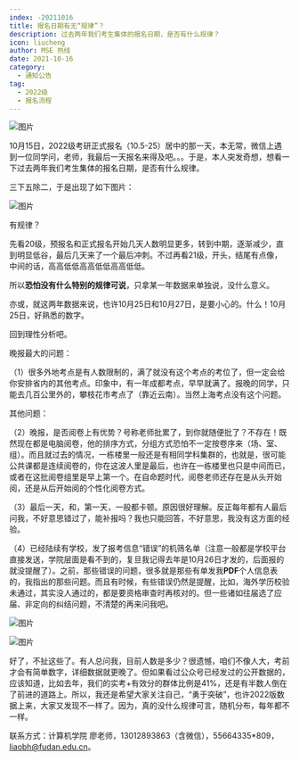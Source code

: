 ```yaml
---
index: -20211016
title: 报名日期有无“规律”？
description: 过去两年我们考生集体的报名日期，是否有什么规律？
icon: liucheng
author: MSE 热线
date: 2021-10-16
category:
  - 通知公告
tag:
  - 2022级
  - 报名流程
---
```


![图片](https://zhuye-1308301598.file.myqcloud.com/markdown/640-20220501155039152.png)

10月15日，2022级考研正式报名（10.5-25）居中的那一天，本无常，微信上遇到一位同学问，老师，我最后一天报名来得及吧。。。于是，本人突发奇想，想看一下过去两年我们考生集体的报名日期，是否有什么规律。

三下五除二，于是出现了如下图片：

![图片](https://zhuye-1308301598.file.myqcloud.com/markdown/640-20220501155039262.png)

有规律？

先看20级，预报名和正式报名开始几天人数明显更多，转到中期，逐渐减少，直到明显低谷，最后几天来了一个最后冲刺。不过再看21级，开头，结尾有点像，中间的话，高高低低高高低低高高低低。

所以**恐怕没有什么特别的规律可说**，只拿某一年数据来单独说，没什么意义。

亦或，就这两年数据来说，也许10月25日和10月27日，是要小心的。什么！10月25日，好熟悉的数字。

回到理性分析吧。

晚报最大的问题：

（1）很多外地考点是有人数限制的，满了就没有这个考点的考位了，但一定会给你安排省内的其他考点。印象中，有一年成都考点，早早就满了。报晚的同学，只能去几百公里外的，攀枝花市考点了（靠近云南）。当然上海考点没有这个问题。

其他问题：

（2）晚报，是否阅卷上有优势？号称老师批累了，到你就随便批了？不存在！既然现在都是电脑阅卷，他的排序方式，分组方式恐怕不一定按卷序来（场、室、组）。而且就过去的情况，一栋楼里一般还是有相同学科集群的，也就是，很可能公共课都是连续阅卷的，你在这波人里是最后，也许在一栋楼里也只是中间而已，或者在这批阅卷组里是早上第一个。在自命题时代，阅卷老师还存在是从头开始阅，还是从后开始阅的个性化阅卷方式。

（3）最后一天，和，第一天，一般都卡顿。原因很好理解。反正每年都有人最后问我，不好意思错过了，能补报吗？我也只能回答，不好意思，我没有这方面的经验。

（4）已经陆续有学校，发了报考信息“错误”的机筛名单（注意一般都是学校平台直接发送，学院层面是看不到的，复旦我记得去年是10月26日才发的，后面报的就没提醒了）。之前，那些错误的问题，很多就是那些有单发我**PDF**个人信息表的，我指出的那些问题。而且有时候，有些错误仍然是提醒，比如，海外学历校验未通过，其实没人通过的，都是要资格审查时再核对的。但一些诸如往届选了应届、非定向的纠结问题，不清楚的再来问我吧。

![图片](https://zhuye-1308301598.file.myqcloud.com/markdown/640-20220501155039875.png)

![图片](https://zhuye-1308301598.file.myqcloud.com/markdown/640-20220501155039921.png)



好了，不扯这些了。有人总问我，目前人数是多少？很遗憾，咱们不像人大，考前才会有简单数字，详细数据就更晚了。但如果看过公众号已经发过的公开数据的，应该知道，比如去年，我们的实考+有效分的群体比例是41%，还是有半数人倒在了前进的道路上。所以，我还是希望大家关注自己，“勇于突破”，也许2022版数据上来，大家又发现不一样了。因为，真的没什么规律可言，随机分布，每年都不一样。

联系方式：计算机学院 廖老师，13012893863（含微信），55664335*809，liaobh@fudan.edu.cn。